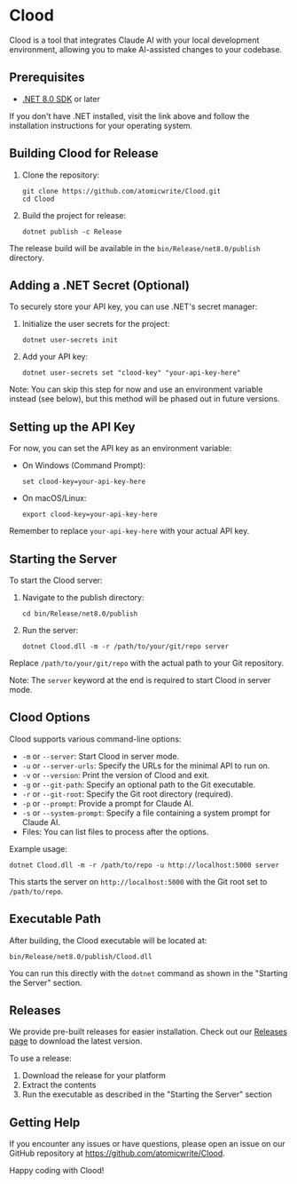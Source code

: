 # Clood

Clood is a tool that integrates Claude AI with your local development environment, allowing you to make AI-assisted changes to your codebase.

## Prerequisites

- [.NET 8.0 SDK](https://dotnet.microsoft.com/download/dotnet/8.0) or later

If you don't have .NET installed, visit the link above and follow the installation instructions for your operating system.

## Building Clood for Release

1. Clone the repository:
   ```
   git clone https://github.com/atomicwrite/Clood.git
   cd Clood
   ```

2. Build the project for release:
   ```
   dotnet publish -c Release
   ```

The release build will be available in the `bin/Release/net8.0/publish` directory.

## Adding a .NET Secret (Optional)

To securely store your API key, you can use .NET's secret manager:

1. Initialize the user secrets for the project:
   ```
   dotnet user-secrets init
   ```

2. Add your API key:
   ```
   dotnet user-secrets set "clood-key" "your-api-key-here"
   ```

Note: You can skip this step for now and use an environment variable instead (see below), but this method will be phased out in future versions.

## Setting up the API Key

For now, you can set the API key as an environment variable:

- On Windows (Command Prompt):
  ```
  set clood-key=your-api-key-here
  ```

- On macOS/Linux:
  ```
  export clood-key=your-api-key-here
  ```

Remember to replace `your-api-key-here` with your actual API key.

## Starting the Server

To start the Clood server:

1. Navigate to the publish directory:
   ```
   cd bin/Release/net8.0/publish
   ```

2. Run the server:
   ```
   dotnet Clood.dll -m -r /path/to/your/git/repo server
   ```

Replace `/path/to/your/git/repo` with the actual path to your Git repository.

Note: The `server` keyword at the end is required to start Clood in server mode.

## Clood Options

Clood supports various command-line options:

- `-m` or `--server`: Start Clood in server mode.
- `-u` or `--server-urls`: Specify the URLs for the minimal API to run on.
- `-v` or `--version`: Print the version of Clood and exit.
- `-g` or `--git-path`: Specify an optional path to the Git executable.
- `-r` or `--git-root`: Specify the Git root directory (required).
- `-p` or `--prompt`: Provide a prompt for Claude AI.
- `-s` or `--system-prompt`: Specify a file containing a system prompt for Claude AI.
- Files: You can list files to process after the options.

Example usage:
```
dotnet Clood.dll -m -r /path/to/repo -u http://localhost:5000 server
```

This starts the server on `http://localhost:5000` with the Git root set to `/path/to/repo`.

## Executable Path

After building, the Clood executable will be located at:

```
bin/Release/net8.0/publish/Clood.dll
```

You can run this directly with the `dotnet` command as shown in the "Starting the Server" section.

## Releases

We provide pre-built releases for easier installation. Check out our [Releases page](https://github.com/atomicwrite/Clood/releases) to download the latest version.

To use a release:

1. Download the release for your platform
2. Extract the contents
3. Run the executable as described in the "Starting the Server" section

## Getting Help

If you encounter any issues or have questions, please open an issue on our GitHub repository at https://github.com/atomicwrite/Clood.

Happy coding with Clood!

